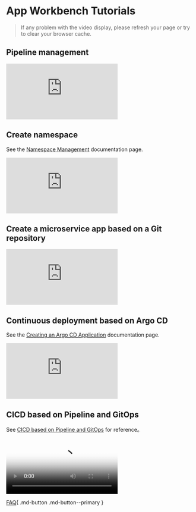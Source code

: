 # App Workbench Tutorials

> If any problem with the video display, please refresh your page or try to clear your browser cache.

## Pipeline management

<div class="responsive-video-container">
<iframe src="https://harbor-test2.cn-sh2.ufileos.com/docs/videos/create-pipeline.mp4" scrolling="no" border="0" frameborder="no" framespacing="0" allowfullscreen="true"> </iframe>
</div>

## Create namespace

See the [Namespace Management](../amamba/user-guide/namespace/namespace.md) documentation page.

<div class="responsive-video-container">
<iframe src="https://harbor-test2.cn-sh2.ufileos.com/docs/videos/create-ns.mp4" scrolling="no" border="0" frameborder="no" framespacing="0 " allowfullscreen="true"> </iframe>
</div>

## Create a microservice app based on a Git repository

<!--Refer to [Create microservice application based on Git repository]() documentation page. -->

<div class="responsive-video-container">
<iframe src="https://harbor-test2.cn-sh2.ufileos.com/docs/videos/createservice-gitrepo.mp4" scrolling="no" border="0" frameborder="no" framespacing="0 " allowfullscreen="true"> </iframe>
</div>

## Continuous deployment based on Argo CD

See the [Creating an Argo CD Application](../amamba/user-guide/gitops/create-argo-cd.md) documentation page.

<div class="responsive-video-container">
<iframe src="https://harbor-test2.cn-sh2.ufileos.com/docs/videos/gitops.mp4" scrolling="no" border="0" frameborder="no" framespacing="0" allowfullscreen ="true"> </iframe>
</div>

## CICD based on Pipeline and GitOps

See [CICD based on Pipeline and GitOps](../amamba/quickstart/argocd-jenkins.md) for reference。

<div class="responsive-video-container">
<video controls src="https://harbor-test2.cn-sh2.ufileos.com/docs/videos/amamba-cicd.mp4" preload="metadata" poster="../images/amamba-cicd.png"></video>
</div>

[FAQ](../amamba/intro/faq.md){ .md-button .md-button--primary }
